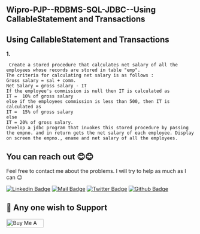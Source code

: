 ## Wipro-PJP--RDBMS-SQL-JDBC--Using CallableStatement and Transactions

## **Using CallableStatement and Transactions**

**1.**

```
 Create a stored procedure that calculates net salary of all the employees whose records are stored in table "emp".
The criteria for calculating net salary is as follows :
Gross salary = sal + comm.
Net Salary = gross salary - IT
If the employee's commission is null then IT is calculated as
IT =  10% of gross salary
else if the employees commission is less than 500, then IT is calculated as
IT =  15% of gross salary
else
IT = 20% of gross salary.
Develop a jdbc program that invokes this stored procedure by passing the empno. and in return gets the net salary of each employee. Display on screen the empno., ename and net salary of all the employees.
```
## You can reach out 😊😊
Feel free to contact me about the problems. I will try to help as much as I can 😉

[![Linkedin Badge](https://img.shields.io/badge/linkedin-%230077B5.svg?&style=for-the-badge&logo=linkedin&logoColor=white)](https://www.linkedin.com/in/ajf013-francis-cruz/)
[![Mail Badge](https://img.shields.io/badge/email-c14438?style=for-the-badge&logo=Gmail&logoColor=white&link=mailto:furkanozbek1995@gmail.com)](mailto:cruzmma2021@gmail.com)
[![Twitter Badge](https://img.shields.io/badge/twitter-1DA1F2?style=for-the-badge&logo=twitter&logoColor=white)](https://twitter.com/Itsme_Ajf013)
[![Github Badge](https://img.shields.io/badge/github-333?style=for-the-badge&logo=github&logoColor=white)](https://github.com/ajf013)

## 🙏 Any one wish to Support

  <a href="https://www.buymeacoffee.com/ajf013" target="_blank"><img src="https://cdn.buymeacoffee.com/buttons/default-orange.png" alt="Buy Me A Coffee" height="23" width="100" style="border-radius:2px" />
</p>
